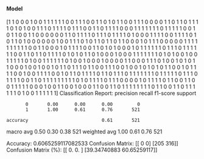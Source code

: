 #### Model
[1 1 0 0 0 1 0 0 1 1 1 1 1 1 0 0 1 1 1 0 0 1 1 0 1 0 1 1 0 0 1 1 1 0 0 0 0
 1 1 0 1 1 0 1 1 1 1 0 1 0 1 0 0 1 1 1 0 1 1 1 1 0 1 1 1 0 0 1 1 0 1 1 1 1
 0 0 0 1 1 1 1 1 1 1 0 1 1 1 1 1 0 0 1 0 1 1 0 0 1 1 0 0 0 0 0 0 1 1 0 1 1
 1 1 0 1 1 1 0 1 1 1 1 0 1 0 0 0 1 1 1 1 0 0 1 1 1 1 0 1 0 1 1 0 1 0 0 0 0
 0 0 1 0 0 1 1 1 0 1 0 1 1 0 1 1 0 1 1 0 0 0 1 0 1 1 1 0 0 0 0 0 1 1 1 1 1
 1 1 1 1 1 0 0 1 1 0 0 0 1 0 1 1 1 1 0 0 1 1 0 1 0 1 0 0 0 1 0 1 1 1 1 1 1
 0 1 1 1 0 1 1 1 1 1 1 0 0 1 1 0 1 1 0 1 1 1 1 0 1 0 1 0 1 1 0 1 0 0 0 1 0
 0 0 1 1 1 1 1 1 1 0 1 0 1 0 0 1 0 0 1 1 1 1 1 0 1 0 0 1 1 1 1 1 1 0 1 0 0
 1 0 0 0 1 0 0 0 0 1 1 0 0 0 1 1 1 0 1 0 0 1 0 1 0 1 1 0 0 0 1 0 0 1 0 0 1
 0 1 1 0 1 1 1 0 1 1 0 0 1 1 1 0 0 1 0 0 1 0 1 0 1 0 1 1 0 0 1 0 1 1 1 1 0
 0 1 0 0 1 1 1 1 0 0 1 0 1 1 0 1 1 1 1 0 1 1 0 1 1 1 0 1 1 1 1 1 1 1 0 1 1
 1 1 1 0 1 1 1 0 1 1 1 1 0 0 1 1 0 1 1 1 1 1 1 1 1 1 0 1 0 1 1 1 1 0 1 1 1
 0 0 0 0 1 0 1 1 1 1 0 1 1 0 0 1 1 0 0 1 1 1 1 1 0 0 0 1 0 0 1 1 0 0 1 0 0
 0 1 1 0 0 1 1 0 1 1 1 1 1 1 1 1 0 1 1 0 0 1 1 0 1 1 1 1 1 1 0 1 0 0 1 1 1
 1 1 1]
Classification Report:
              precision    recall  f1-score   support

           0       0.00      0.00      0.00         0
           1       1.00      0.61      0.76       521

    accuracy                           0.61       521
   macro avg       0.50      0.30      0.38       521
weighted avg       1.00      0.61      0.76       521

Accuracy: 0.6065259117082533
Confusion Matrix:
[[  0   0]
 [205 316]]
Confusion Matrix (%):
[[ 0.          0.        ]
 [39.34740883 60.65259117]]
